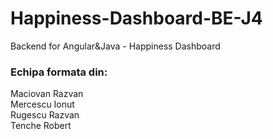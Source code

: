 # Happiness-Dashboard-BE-J4
Backend for  Angular&amp;Java - Happiness Dashboard 
### Echipa formata din:<br/>
Maciovan Razvan <br/>
Mercescu Ionut <br/>
Rugescu Razvan <br/>
Tenche Robert <br/>
